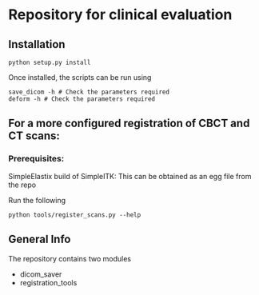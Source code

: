 # Repository for clinical evaluation 

## Installation

```
python setup.py install
```


Once installed, the scripts can be run using
```
save_dicom -h # Check the parameters required
deform -h # Check the parameters required
```

## For a more configured registration of CBCT and CT scans: 

### Prerequisites:
SimpleElastix build of SimpleITK: This can be obtained as an egg file from the repo

Run the following
```
python tools/register_scans.py --help
```

## General Info

The repository contains two modules
- dicom_saver
- registration_tools


